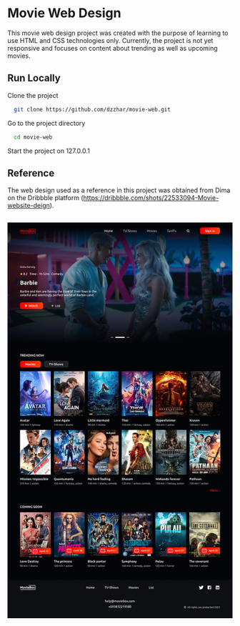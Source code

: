 # Movie Web Design

This movie web design project was created with the purpose of learning to use HTML and CSS technologies only. Currently, the project is not yet responsive and focuses on content about trending as well as upcoming movies.

## Run Locally

Clone the project

```bash
  git clone https://github.com/dzzhar/movie-web.git
```

Go to the project directory

```bash
  cd movie-web
```

Start the project on 127.0.0.1

## Reference

The web design used as a reference in this project was obtained from Dima on the Dribbble platform (https://dribbble.com/shots/22533094-Movie-website-deign).

##

<p align="center"><a href="https://dribbble.com/shots/22533094-Movie-website-deign" target="_blank"><img src="https://github.com/dzzhar/movie-web/blob/master/assets/images/original_design.png" alt="Original Design"></a></p>
